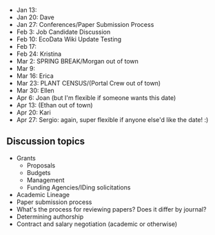 * Jan 13: 
* Jan 20: Dave
* Jan 27: Conferences/Paper Submission Process
* Feb 3: Job Candidate Discussion
* Feb 10: EcoData Wiki Update Testing
* Feb 17: 
* Feb 24: Kristina
* Mar 2: SPRING BREAK/Morgan out of town
* Mar 9: 
* Mar 16: Erica
* Mar 23: PLANT CENSUS/(Portal Crew out of town)
* Mar 30: Ellen
* Apr 6: Joan (but I'm flexible if someone wants this date)
* Apr 13: (Ethan out of town)
* Apr 20: Kari
* Apr 27: Sergio: again, super flexible if anyone else'd like the date! :)

## Discussion topics

* Grants
    * Proposals
    * Budgets
    * Management
    * Funding Agencies/IDing solicitations
* Academic Lineage
* Paper submission process
* What's the process for reviewing papers? Does it differ by journal?
* Determining authorship
* Contract and salary negotiation (academic or otherwise)